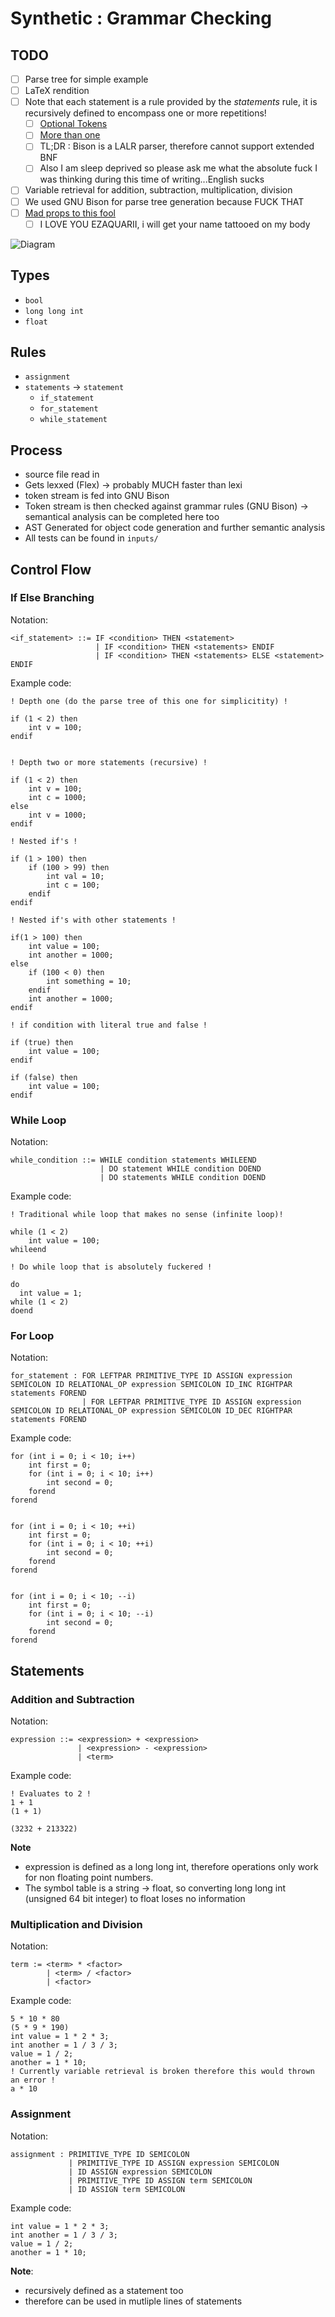 # Synthetic : Grammar Checking

## TODO

- [ ] Parse tree for simple example
- [ ] LaTeX rendition
- [ ] Note that each statement is a rule provided by the *statements* rule, it is recursively defined to encompass one or more repetitions!
    - [ ] [Optional Tokens](https://stackoverflow.com/a/2669581)
    - [ ] [More than one](https://stackoverflow.com/questions/29235967/bison-one-or-more-occurrences-in-grammar-file)
    - [ ] TL;DR : Bison is a LALR parser, therefore cannot support extended BNF
    - [ ] Also I am sleep deprived so please ask me what the absolute fuck I was thinking during this time of writing...English sucks
- [ ] Variable retrieval for addition, subtraction, multiplication, division
- [ ] We used GNU Bison for parse tree generation because FUCK THAT
- [ ] [Mad props to this fool](https://github.com/ezaquarii/bison-flex-cpp-example)
    - [ ] I LOVE YOU EZAQUARII, i will get your name tattooed on my body

![Diagram](assets/parse-tree.png)

## Types

- `bool`
- `long long int`
- `float`

## Rules

- `assignment`
- `statements` -> `statement`
    * `if_statement`
    * `for_statement`
    * `while_statement`


## Process

- source file read in
- Gets lexxed (Flex) -> probably MUCH faster than lexi
- token stream is fed into GNU Bison
- Token stream is then checked against grammar rules (GNU Bison) -> semantical analysis can be completed here too
- AST Generated for object code generation and further semantic analysis
- All tests can be found in `inputs/`

## Control Flow

### If Else Branching

Notation:

```
<if_statement> ::= IF <condition> THEN <statement>
                   | IF <condition> THEN <statements> ENDIF
                   | IF <condition> THEN <statements> ELSE <statement> ENDIF
```

Example code:

```
! Depth one (do the parse tree of this one for simplicitity) !

if (1 < 2) then 
    int v = 100; 
endif


! Depth two or more statements (recursive) !

if (1 < 2) then 
    int v = 100;
    int c = 1000;
else
    int v = 1000;
endif

! Nested if's !

if (1 > 100) then
    if (100 > 99) then
        int val = 10;
        int c = 100;
    endif
endif

! Nested if's with other statements !

if(1 > 100) then
    int value = 100;
    int another = 1000;
else
    if (100 < 0) then
        int something = 10;
    endif
    int another = 1000;
endif

! if condition with literal true and false !

if (true) then
    int value = 100;
endif

if (false) then
    int value = 100;
endif
```

### While Loop

Notation:

```
while_condition ::= WHILE condition statements WHILEEND
                    | DO statement WHILE condition DOEND
                    | DO statements WHILE condition DOEND
```

Example code:

```
! Traditional while loop that makes no sense (infinite loop)!

while (1 < 2)
    int value = 100;
whileend

! Do while loop that is absolutely fuckered !

do
  int value = 1;
while (1 < 2)
doend
```

### For Loop

Notation:

```
for_statement : FOR LEFTPAR PRIMITIVE_TYPE ID ASSIGN expression SEMICOLON ID RELATIONAL_OP expression SEMICOLON ID_INC RIGHTPAR statements FOREND
                | FOR LEFTPAR PRIMITIVE_TYPE ID ASSIGN expression SEMICOLON ID RELATIONAL_OP expression SEMICOLON ID_DEC RIGHTPAR statements FOREND
```

Example code: 

```
for (int i = 0; i < 10; i++)
    int first = 0;
    for (int i = 0; i < 10; i++)
        int second = 0;
    forend
forend


for (int i = 0; i < 10; ++i)
    int first = 0;
    for (int i = 0; i < 10; ++i)
        int second = 0;
    forend
forend


for (int i = 0; i < 10; --i)
    int first = 0;
    for (int i = 0; i < 10; --i)
        int second = 0;
    forend
forend

```

## Statements

### Addition and Subtraction

Notation:

```
expression ::= <expression> + <expression>
               | <expression> - <expression>
               | <term>
```

Example code:

```
! Evaluates to 2 !
1 + 1
(1 + 1)

(3232 + 213322)
```

**Note**

- expression is defined as a long long int, therefore operations only work for non floating point numbers. 
- The symbol table is a string -> float, so converting long long int (unsigned 64 bit integer) to float loses no information


### Multiplication and Division

Notation:

```
term := <term> * <factor>
        | <term> / <factor>
        | <factor>
```

Example code:

```
5 * 10 * 80
(5 * 9 * 190)
int value = 1 * 2 * 3;
int another = 1 / 3 / 3;
value = 1 / 2;
another = 1 * 10;
! Currently variable retrieval is broken therefore this would thrown an error !
a * 10
```

### Assignment

Notation:

```
assignment : PRIMITIVE_TYPE ID SEMICOLON 
             | PRIMITIVE_TYPE ID ASSIGN expression SEMICOLON
             | ID ASSIGN expression SEMICOLON
             | PRIMITIVE_TYPE ID ASSIGN term SEMICOLON
             | ID ASSIGN term SEMICOLON
```

Example code: 

```
int value = 1 * 2 * 3;
int another = 1 / 3 / 3;
value = 1 / 2;
another = 1 * 10;
```

**Note**:

- recursively defined as a statement too
- therefore can be used in mutliple lines of statements
